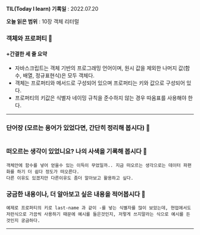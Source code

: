 **TIL(Today I learn) 기록일** : 2022.07.20

**오늘 읽은 범위** : 10장 객체 리터럴

### 객체와 프로퍼티 📑

#### +간결한 세 줄 요약
- 자바스크립트는 객체 기반의 프로그래밍 언어이며, 원시 값을 제외한 나머지 값(함수, 배열, 정규표현식)은 모두 객체다.
- 객체는 프로퍼티와 메서드로 구성되어 있으며 프로퍼티는 키와 값으로 구성되어 있다.
- 프로퍼티의 키값은 식별자 네이밍 규칙을 준수하지 않는 경우 따옴표를 사용해야 한다.
---

### 단어장 (모르는 용어가 있었다면, 간단히 정리해 봅시다) 🔖
```
```

### 떠오르는 생각이 있었니요? 나의 사색을 기록해 봅시다 💭
```
객체안에 함수를 넣어 얻을수 있는 이득이 무었일까.. 지금 떠오르는 생각으로는 데이터 파편화를 하기 더 쉽다 정도가 떠오른다.
다른 이유도 있겠지만 다른이유도 좀더 알아보고 활용하고 싶다.
```

### 궁금한 내용이나, 더 알아보고 싶은 내용을 적어봅시다 🤔
```
예제로 프로퍼티의 키로 last-name 과 같이 -를 넣는 식별자를 많이 보았는데, 현업에서도 저런식으로 가끔씩 사용하기 때문에 예시를 들은것인지, 저렇게 쓰지말라는 식으로 예시를 든것인지 궁금하다.
```

---
